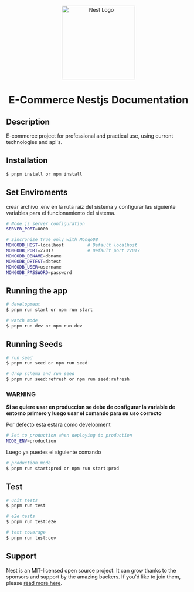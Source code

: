 <p align="center">
  <a href="http://nestjs.com/" target="blank"><img src="https://nestjs.com/img/logo-small.svg" width="200" alt="Nest Logo" /></a>
</p>

<h1 align="center">E-Commerce Nestjs Documentation</h1>

## Description

E-commerce project for professional and practical use, using current technologies and api's.


## Installation

```bash
$ pnpm install or npm install
```

## Set Enviroments
crear archivo .env en la ruta raiz del sistema y configurar las siguiente variables para el funcionamiento del sistema.

```bash
# Node.js server configuration
SERVER_PORT=8000

# Sincronize true only with MongoDB
MONGODB_HOST=localhost         # Default localhost
MONGODB_PORT=27017             # Default port 27017
MONGODB_DBNAME=dbname
MONGODB_DBTEST=dbtest
MONGODB_USER=username
MONGODB_PASSWORD=password
```

## Running the app

```bash
# development
$ pnpm run start or npm run start

# watch mode
$ pnpm run dev or npm run dev
```

## Running Seeds

```bash
# run seed
$ pnpm run seed or npm run seed

# drop schema and run seed
$ pnpm run seed:refresh or npm run seed:refresh
```

### WARNING
**Si se quiere usar en produccion se debe de configurar la variable de entorno primero y luego usar el comando para su uso correcto**

Por defecto esta estara como development

```bash
# Set to production when deploying to production
NODE_ENV=production
```

Luego ya puedes el siguiente comando
```bash
# production mode
$ pnpm run start:prod or npm run start:prod
```

## Test

```bash
# unit tests
$ pnpm run test

# e2e tests
$ pnpm run test:e2e

# test coverage
$ pnpm run test:cov
```

## Support

Nest is an MIT-licensed open source project. It can grow thanks to the sponsors and support by the amazing backers. If you'd like to join them, please [read more here](https://docs.nestjs.com/support).